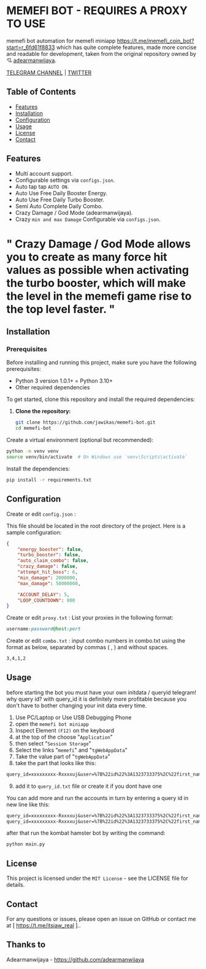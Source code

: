 # MEMEFI BOT - REQUIRES A PROXY TO USE

memefi bot automation for memefi miniapp https://t.me/memefi_coin_bot?start=r_6fd61f8833 which has quite complete features, made more concise and readable for development, taken from the original repository owned by 💘 [adearmanwijaya](https://github.com/adearmanwijaya).

[TELEGRAM CHANNEL](https://t.me/Deeplchain) | [TWITTER](https://x.com/itsjaw_real)

## Table of Contents

- [Features](#features)
- [Installation](#installation)
- [Configuration](#configuration)
- [Usage](#usage)
- [License](#license)
- [Contact](#contact)

## Features

- Multi account support.
- Configurable settings via `configs.json`.
- Auto tap tap `AUTO ON`.
- Auto Use Free Daily Booster Energy.
- Auto Use Free Daily Turbo Booster.
- Semi Auto Complete Daily Combo.
- Crazy Damage / God Mode (adearmanwijaya).
- Crazy `min and max Damage` Configurable via `configs.json`.

" Crazy Damage / God Mode allows you to create as many force hit values as possible when activating the turbo booster, which will make the level in the memefi game rise to the top level faster. "
====================================================

## Installation

### Prerequisites
Before installing and running this project, make sure you have the following prerequisites:
- Python 3 version 1.0.1+ = Python 3.10+
- Other required dependencies

To get started, clone this repository and install the required dependencies:

1. **Clone the repository:**

   ```bash
   git clone https://github.com/jawikas/memefi-bot.git
   cd memefi-bot
   ```

Create a virtual environment (optional but recommended):

```bash
python -m venv venv
source venv/bin/activate  # On Windows use `venv\Scripts\activate`
```
Install the dependencies:

```bash
pip install -r requirements.txt
```

## Configuration
Create or edit `config.json` :

This file should be located in the root directory of the project. Here is a sample configuration:

```json
{
    "energy_booster": false,
    "turbo_booster": false,
    "auto_claim_combo": false,
    "crazy_damage": false,
    "attempt_hit_boss": 6,
    "min_damage": 2000000,
    "max_damage": 50000000,

    "ACCOUNT_DELAY": 5,
    "LOOP_COUNTDOWN": 800
}


```

Create or edit `proxy.txt` :
List your proxies in the following format:

```ruby
username:password@host:port

```

Create or edit `combo.txt` :
input combo numbers in combo.txt using the format as below, separated by commas ( , ) and without spaces.

```bash
3,4,1,2
```

## Usage
before starting the bot you must have your own initdata / queryid telegram! why query id? with query_id it is definitely more profitable because you don't have to bother changing your init data every time.

1. Use PC/Laptop or Use USB Debugging Phone
2. open the `memefi bot miniapp`
3. Inspect Element `(F12)` on the keyboard
4. at the top of the choose "`Application`" 
5. then select "`Session Storage`" 
6. Select the links "`memefi`" and "`tgWebAppData`"
7. Take the value part of "`tgWebAppData`"
8. take the part that looks like this: 

```txt 
query_id=xxxxxxxxx-Rxxxxuj&user=%7B%22id%22%3A1323733375%2C%22first_name%22%3A%22xxxx%22%2C%22last_name%22%3A%22%E7%9A%BF%20xxxxxx%22%2C%22username%22%3A%22xxxxx%22%2C%22language_code%22%3A%22id%22%2C%22allows_write_to_pm%22%3Atrue%7D&auth_date=xxxxx&hash=xxxxxxxxxxxxxxxxxxxxxxxxxxxxxxxxxxxxxxxxxxxxxxxxxxxxxxxxxxxxxx
```
9. add it to `query_id.txt` file or create it if you dont have one


You can add more and run the accounts in turn by entering a query id in new line like this:
```txt
query_id=xxxxxxxxx-Rxxxxuj&user=%7B%22id%22%3A1323733375%2C%22first_name%22%3A%22xxxx%22%2C%22last_name%22%3A%22%E7%9A%BF%20xxxxxx%22%2C%22username%22%3A%22xxxxx%22%2C%22language_code%22%3A%22id%22%2C%22allows_write_to_pm%22%3Atrue%7D&auth_date=xxxxx&hash=xxxxxxxxxxxxxxxxxxxxxxxxxxxxxxxxxxxxxxxxxxxxxxxxxxxxxxxxxxxxxx
query_id=xxxxxxxxx-Rxxxxuj&user=%7B%22id%22%3A1323733375%2C%22first_name%22%3A%22xxxx%22%2C%22last_name%22%3A%22%E7%9A%BF%20xxxxxx%22%2C%22username%22%3A%22xxxxx%22%2C%22language_code%22%3A%22id%22%2C%22allows_write_to_pm%22%3Atrue%7D&auth_date=xxxxx&hash=xxxxxxxxxxxxxxxxxxxxxxxxxxxxxxxxxxxxxxxxxxxxxxxxxxxxxxxxxxxxxx
```

after that run the kombat hamster bot by writing the command:

```bash
python main.py
```

## License
This project is licensed under the `MIT License` - see the LICENSE file for details.

## Contact
For any questions or issues, please open an issue on GitHub or contact me at [ https://t.me/itsjaw_real ]..

## Thanks to
Adearmanwijaya - https://github.com/adearmanwijaya
